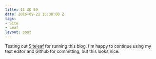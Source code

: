```yaml
---
title: 11 30 59
date: 2016-09-21 15:30:00 Z
tags:
- Site
- Leaf
layout: post
---
```


Testing out [Siteleaf](https://www.siteleaf.com/) for running this blog. I'm happy to continue using my text editor and Github for committing, but this looks nice. 